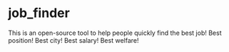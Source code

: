 # job_finder
This is an open-source tool to help people quickly find the best job! Best position! Best city! Best salary! Best welfare!
